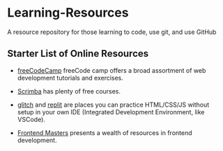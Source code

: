 # Learning-Resources
A resource repository for those learning to code, use git, and use GitHub

## Starter List of Online Resources

- [freeCodeCamp](https://www.freecodecamp.org/)
freeCode camp offers a broad assortment of web development tutorials and exercises.

- [Scrimba](https://scrimba.com/) has plenty of free courses.

- [glitch](https://glitch.com/) and [replit](https://replit.com/) are places you can practice HTML/CSS/JS without setup in your own IDE (Integrated Development Environment, like VSCode). 

- [Frontend Masters](https://frontendmasters.com/) presents a wealth of resources in frontend development. 
 
